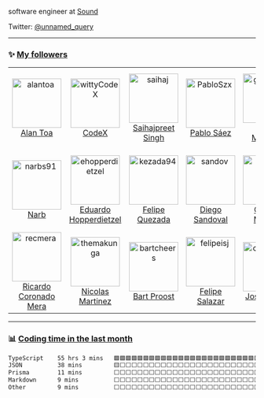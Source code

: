 software engineer at [Sound](https://www.sound.xyz/)

Twitter: [@unnamed_query](https://twitter.com/unnamed_query)

---

### :sparkles: [My followers](src/getTopFollowers.py)

<!--START_SECTION:top-followers-->
<table>
  <tr>
    <td align="center">
      <a href="https://github.com/alantoa">
        <img src="https://avatars2.githubusercontent.com/u/37520667" width="100px;" alt="alantoa"/>
      </a>
      <br />
      <a href="https://github.com/alantoa">Alan Toa</a>
    </td>
    <td align="center">
      <a href="https://github.com/wittyCodeX">
        <img src="https://avatars2.githubusercontent.com/u/99595213" width="100px;" alt="wittyCodeX"/>
      </a>
      <br />
      <a href="https://github.com/wittyCodeX">CodeX</a>
    </td>
    <td align="center">
      <a href="https://github.com/saihaj">
        <img src="https://avatars2.githubusercontent.com/u/44710980" width="100px;" alt="saihaj"/>
      </a>
      <br />
      <a href="https://github.com/saihaj">Saihajpreet Singh</a>
    </td>
    <td align="center">
      <a href="https://github.com/PabloSzx">
        <img src="https://avatars2.githubusercontent.com/u/8672915" width="100px;" alt="PabloSzx"/>
      </a>
      <br />
      <a href="https://github.com/PabloSzx">Pablo Sáez</a>
    </td>
    <td align="center">
      <a href="https://github.com/gigamesh">
        <img src="https://avatars2.githubusercontent.com/u/32403632" width="100px;" alt="gigamesh"/>
      </a>
      <br />
      <a href="https://github.com/gigamesh">Matt Masurka</a>
    </td>
    <td align="center">
      <a href="https://github.com/ivmirx">
        <img src="https://avatars2.githubusercontent.com/u/10554114" width="100px;" alt="ivmirx"/>
      </a>
      <br />
      <a href="https://github.com/ivmirx">Ivan Mir</a>
    </td>
    <td align="center">
      <a href="https://github.com/adgellida">
        <img src="https://avatars2.githubusercontent.com/u/1489725" width="100px;" alt="adgellida"/>
      </a>
      <br />
      <a href="https://github.com/adgellida">Antonio David Gellida Lavara</a>
    </td>
  </tr>
  <tr>
    <td align="center">
      <a href="https://github.com/narbs91">
        <img src="https://avatars2.githubusercontent.com/u/29411347" width="100px;" alt="narbs91"/>
      </a>
      <br />
      <a href="https://github.com/narbs91">Narb</a>
    </td>
    <td align="center">
      <a href="https://github.com/ehopperdietzel">
        <img src="https://avatars2.githubusercontent.com/u/14140144" width="100px;" alt="ehopperdietzel"/>
      </a>
      <br />
      <a href="https://github.com/ehopperdietzel">Eduardo Hopperdietzel</a>
    </td>
    <td align="center">
      <a href="https://github.com/kezada94">
        <img src="https://avatars2.githubusercontent.com/u/26941781" width="100px;" alt="kezada94"/>
      </a>
      <br />
      <a href="https://github.com/kezada94">Felipe Quezada</a>
    </td>
    <td align="center">
      <a href="https://github.com/sandov">
        <img src="https://avatars2.githubusercontent.com/u/16181660" width="100px;" alt="sandov"/>
      </a>
      <br />
      <a href="https://github.com/sandov">Diego Sandoval</a>
    </td>
    <td align="center">
      <a href="https://github.com/moraesc">
        <img src="https://avatars2.githubusercontent.com/u/21322192" width="100px;" alt="moraesc"/>
      </a>
      <br />
      <a href="https://github.com/moraesc">Camilla Moraes</a>
    </td>
    <td align="center">
      <a href="https://github.com/antilef">
        <img src="https://avatars2.githubusercontent.com/u/28636087" width="100px;" alt="antilef"/>
      </a>
      <br />
      <a href="https://github.com/antilef">Francisco Antilef</a>
    </td>
    <td align="center">
      <a href="https://github.com/simaiden">
        <img src="https://avatars2.githubusercontent.com/u/32749727" width="100px;" alt="simaiden"/>
      </a>
      <br />
      <a href="https://github.com/simaiden">Simón Sepúlveda Osses</a>
    </td>
  </tr>
  <tr>
    <td align="center">
      <a href="https://github.com/recmera">
        <img src="https://avatars2.githubusercontent.com/u/23617398" width="100px;" alt="recmera"/>
      </a>
      <br />
      <a href="https://github.com/recmera">Ricardo Coronado Mera</a>
    </td>
    <td align="center">
      <a href="https://github.com/themakunga">
        <img src="https://avatars2.githubusercontent.com/u/235083" width="100px;" alt="themakunga"/>
      </a>
      <br />
      <a href="https://github.com/themakunga">Nicolas Martinez</a>
    </td>
    <td align="center">
      <a href="https://github.com/bartcheers">
        <img src="https://avatars2.githubusercontent.com/u/27741582" width="100px;" alt="bartcheers"/>
      </a>
      <br />
      <a href="https://github.com/bartcheers">Bart Proost</a>
    </td>
    <td align="center">
      <a href="https://github.com/felipeisj">
        <img src="https://avatars2.githubusercontent.com/u/38325739" width="100px;" alt="felipeisj"/>
      </a>
      <br />
      <a href="https://github.com/felipeisj">Felipe Salazar</a>
    </td>
    <td align="center">
      <a href="https://github.com/clunkylion">
        <img src="https://avatars2.githubusercontent.com/u/57159858" width="100px;" alt="clunkylion"/>
      </a>
      <br />
      <a href="https://github.com/clunkylion">José Cortés </a>
    </td>
    <td align="center">
      <a href="https://github.com/maximilianoide">
        <img src="https://avatars2.githubusercontent.com/u/43627780" width="100px;" alt="maximilianoide"/>
      </a>
      <br />
      <a href="https://github.com/maximilianoide">Maximiliano Ide</a>
    </td>
    <td align="center">
      <a href="https://github.com/DiegoVeraSarricolea">
        <img src="https://avatars2.githubusercontent.com/u/26796998" width="100px;" alt="DiegoVeraSarricolea"/>
      </a>
      <br />
      <a href="https://github.com/DiegoVeraSarricolea">Diego Vera Sarricolea</a>
    </td>
  </tr>
</table>
<!--END_SECTION:top-followers-->

---

### :bar_chart: [Coding time in the last month](https://github.com/muety/wakapi)

<!--START_SECTION:waka-->

```txt
TypeScript    55 hrs 3 mins   🟩🟩🟩🟩🟩🟩🟩🟩🟩🟩🟩🟩🟩🟩🟩🟩🟩🟩🟩🟩🟩🟩🟩🟩🟨   97.33 %
JSON          38 mins         🟨⬜⬜⬜⬜⬜⬜⬜⬜⬜⬜⬜⬜⬜⬜⬜⬜⬜⬜⬜⬜⬜⬜⬜⬜   01.14 %
Prisma        11 mins         ⬜⬜⬜⬜⬜⬜⬜⬜⬜⬜⬜⬜⬜⬜⬜⬜⬜⬜⬜⬜⬜⬜⬜⬜⬜   00.33 %
Markdown      9 mins          ⬜⬜⬜⬜⬜⬜⬜⬜⬜⬜⬜⬜⬜⬜⬜⬜⬜⬜⬜⬜⬜⬜⬜⬜⬜   00.28 %
Other         9 mins          ⬜⬜⬜⬜⬜⬜⬜⬜⬜⬜⬜⬜⬜⬜⬜⬜⬜⬜⬜⬜⬜⬜⬜⬜⬜   00.27 %
```

<!--END_SECTION:waka-->